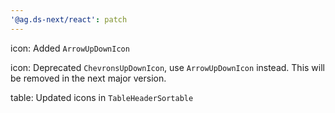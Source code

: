 ```yaml
---
'@ag.ds-next/react': patch
---
```


icon: Added `ArrowUpDownIcon`

icon: Deprecated `ChevronsUpDownIcon`, use `ArrowUpDownIcon` instead. This will be removed in the next major version.

table: Updated icons in `TableHeaderSortable`
